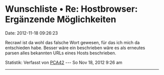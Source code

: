 Wunschliste • Re: Hostbrowser: Ergänzende Möglichkeiten
=======================================================

Date: 2012-11-18 09:26:23

Recrawl ist da wohl das falsche Wort gewesen, für das ich mich da
entschieden habe. Besser wäre ein beschrieben wäre es als erneutes
parsen alles bekannten URLs eines Hosts beschrieben.

Statistik: Verfasst von
[PCA42](http://forum.yacy-websuche.de/memberlist.php?mode=viewprofile&u=211)
--- So Nov 18, 2012 9:26 am

------------------------------------------------------------------------
